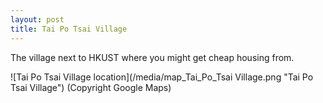 ```yaml
---
layout: post
title: Tai Po Tsai Village
---
```


The village next to HKUST where you might get cheap housing from. 

![Tai Po Tsai Village location](/media/map_Tai_Po_Tsai Village.png "Tai Po Tsai Village") (Copyright Google Maps)
